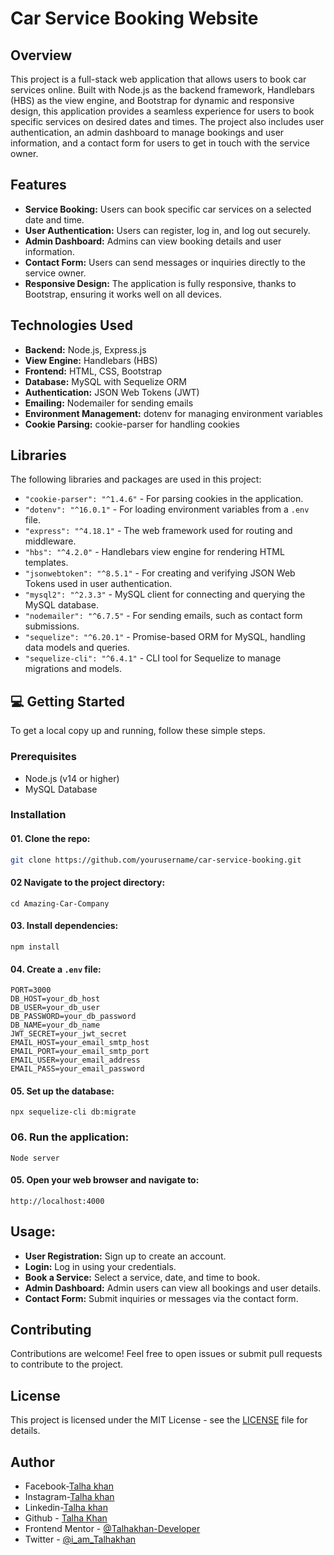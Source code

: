 # Car Service Booking Website

## Overview

This project is a full-stack web application that allows users to book car services online. Built with Node.js as the backend framework, Handlebars (HBS) as the view engine, and Bootstrap for dynamic and responsive design, this application provides a seamless experience for users to book specific services on desired dates and times. The project also includes user authentication, an admin dashboard to manage bookings and user information, and a contact form for users to get in touch with the service owner.

## Features

- **Service Booking:** Users can book specific car services on a selected date and time.
- **User Authentication:** Users can register, log in, and log out securely.
- **Admin Dashboard:** Admins can view booking details and user information.
- **Contact Form:** Users can send messages or inquiries directly to the service owner.
- **Responsive Design:** The application is fully responsive, thanks to Bootstrap, ensuring it works well on all devices.

## Technologies Used

- **Backend:** Node.js, Express.js
- **View Engine:** Handlebars (HBS)
- **Frontend:** HTML, CSS, Bootstrap
- **Database:** MySQL with Sequelize ORM
- **Authentication:** JSON Web Tokens (JWT)
- **Emailing:** Nodemailer for sending emails
- **Environment Management:** dotenv for managing environment variables
- **Cookie Parsing:** cookie-parser for handling cookies

## Libraries

The following libraries and packages are used in this project:

- `"cookie-parser": "^1.4.6"` - For parsing cookies in the application.
- `"dotenv": "^16.0.1"` - For loading environment variables from a `.env` file.
- `"express": "^4.18.1"` - The web framework used for routing and middleware.
- `"hbs": "^4.2.0"` - Handlebars view engine for rendering HTML templates.
- `"jsonwebtoken": "^8.5.1"` - For creating and verifying JSON Web Tokens used in user authentication.
- `"mysql2": "^2.3.3"` - MySQL client for connecting and querying the MySQL database.
- `"nodemailer": "^6.7.5"` - For sending emails, such as contact form submissions.
- `"sequelize": "^6.20.1"` - Promise-based ORM for MySQL, handling data models and queries.
- `"sequelize-cli": "^6.4.1"` - CLI tool for Sequelize to manage migrations and models.

## 💻 Getting Started

To get a local copy up and running, follow these simple steps.

### Prerequisites

- Node.js (v14 or higher)
- MySQL Database

### Installation

#### 01. Clone the repo:

```bash
git clone https://github.com/yourusername/car-service-booking.git
```

#### 02 Navigate to the project directory:

```
cd Amazing-Car-Company
```
#### 03. Install dependencies:

```npm
npm install
```
#### 04. Create a `.env` file:

```
PORT=3000
DB_HOST=your_db_host
DB_USER=your_db_user
DB_PASSWORD=your_db_password
DB_NAME=your_db_name
JWT_SECRET=your_jwt_secret
EMAIL_HOST=your_email_smtp_host
EMAIL_PORT=your_email_smtp_port
EMAIL_USER=your_email_address
EMAIL_PASS=your_email_password
```

#### 05. Set up the database:

```
npx sequelize-cli db:migrate
```

### 06. Run the application:

```
Node server
```

#### 05. Open your web browser and navigate to:

```
http://localhost:4000
```

## Usage:
- **User Registration:** Sign up to create an account.
- **Login:** Log in using your credentials.
- **Book a Service:** Select a service, date, and time to book.
- **Admin Dashboard:** Admin users can view all bookings and user details.
- **Contact Form:** Submit inquiries or messages via the contact form.

## Contributing

Contributions are welcome! Feel free to open issues or submit pull requests to contribute to the project.

## License

This project is licensed under the MIT License - see the [LICENSE](LICENSE) file for details.

## Author

- Facebook-[Talha khan](https://www.facebook.com/iamTalhaKhn/)
- Instagram-[Talha khan](https://www.instagram.com/i_am_talhakhan/)
- Linkedin-[Talha khan](https://linkedin.com/in/imtalhakhan)
- Github - [Talha Khan](https://github.com/Talhakhan-Developer)
- Frontend Mentor - [@Talhakhan-Developer](https://www.frontendmentor.io/profile/Talhakhan-Developer)
- Twitter - [@i_am_Talhakhan](https://twitter.com/i_am_Talhakhan)

